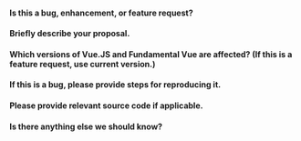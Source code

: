 #### Is this a bug, enhancement, or feature request?

#### Briefly describe your proposal.

#### Which versions of Vue.JS and Fundamental Vue are affected? (If this is a feature request, use current version.)

#### If this is a bug, please provide steps for reproducing it.

#### Please provide relevant source code if applicable.

#### Is there anything else we should know?
